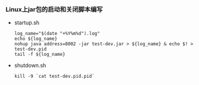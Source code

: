 ### Linux上jar包的启动和关闭脚本编写

- startup.sh

  ```shell
  log_name="$(date "+%Y%m%d").log"
  echo ${log_name}
  nohup java address=8002 -jar test-dev.jar > ${log_name} & echo $! > test-dev.pid
  tail -f ${log_name}
  ```

- shutdown.sh

  ```shell
  kill -9 `cat test-dev.pid.pid`
  ```

  